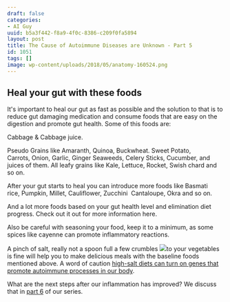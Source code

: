 ```yaml
---
draft: false
categories:
- AI Guy
uuid: b5a3f442-f8a9-4f0c-8386-c209f0fa5894
layout: post
title: The Cause of Autoimmune Diseases are Unknown - Part 5
id: 1051
tags: []
image: wp-content/uploads/2018/05/anatomy-160524.png
---
```


## Heal your gut with these foods

It's important to heal our gut as fast as possible and the solution to that is to reduce gut damaging medication and consume foods that are easy on the digestion and promote gut health. Some of this foods are:

Cabbage &&nbsp;Cabbage juice.

Pseudo Grains like Amaranth, Quinoa, Buckwheat.
Sweet Potato, Carrots,&nbsp;Onion,&nbsp;Garlic,&nbsp;Ginger
Seaweeds,
Celery Sticks, Cucumber, and juices of them.
All leafy grains like&nbsp;Kale, Lettuce, Rocket,&nbsp;Swish chard and so on.

After your gut starts to heal you can introduce more foods like&nbsp;Basmati rice,&nbsp;Pumpkin,&nbsp;Millet,&nbsp;Cauliflower,&nbsp;Zucchini &nbsp;Cantaloupe, Okra and so on.

And a lot more foods based on your gut health level and elimination diet progress. Check out it out for more information&nbsp;here.

Also be careful with seasoning your food, keep it to a minimum, as some spices like cayenne can promote inflammatory reactions.

A pinch of salt, really not a spoon full a few&nbsp;crumbles ![](https://factastichealth.com/wp-content/uploads/2018/05/14440518720_ce357f93c0_b.jpg)to your vegetables is fine will help you to make delicious meals with the baseline foods mentioned above. A word of caution&nbsp;[high-salt diets can turn on genes that promote autoimmune processes in our body](https://www.ncbi.nlm.nih.gov/pubmed/26485281).

What are the next steps after our inflammation has improved? We discuss that in [part 6](https://factastichealth.com/the-cause-of-autoimmune-diseases-are-unknown-part-6) of our series. &nbsp;
